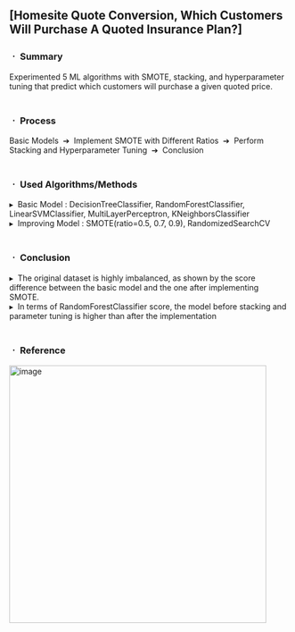 ## [Homesite Quote Conversion, Which Customers Will Purchase A Quoted Insurance Plan?]

### ㆍ Summary
Experimented 5 ML algorithms with SMOTE, stacking, and hyperparameter tuning that predict which customers will purchase a given quoted price.
<br/>
<br/>
### ㆍ Process
Basic Models &nbsp;➔&nbsp; Implement SMOTE with Different Ratios &nbsp;➔&nbsp; Perform Stacking and Hyperparameter Tuning &nbsp;➔&nbsp; Conclusion
<br/>
<br/>
### ㆍ Used Algorithms/Methods
▸&nbsp; Basic Model : DecisionTreeClassifier, RandomForestClassifier, LinearSVMClassifier, MultiLayerPerceptron, KNeighborsClassifier
<br/>
▸&nbsp; Improving Model : SMOTE(ratio=0.5, 0.7, 0.9), RandomizedSearchCV
<br/>
<br/>
### ㆍ Conclusion
▸&nbsp; The original dataset is highly imbalanced, as shown by the score difference between the basic model and the one after implementing SMOTE.
<br/>
▸&nbsp; In terms of RandomForestClassifier score, the model before stacking and parameter tuning is higher than after the implementation
<br/>
<br/>
### ㆍ Reference
<img width="461" alt="image" src="https://github.com/jwhm7/MS-Business-Analytics-Projects/assets/82855650/0b3b35a0-50a3-4241-b90a-0bbc9e3051a2">
